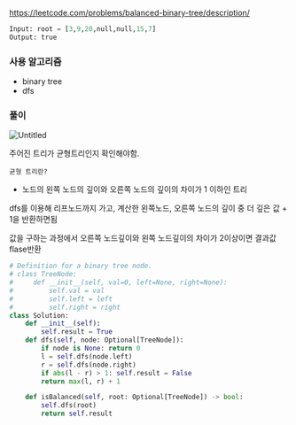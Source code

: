 https://leetcode.com/problems/balanced-binary-tree/description/

```python
Input: root = [3,9,20,null,null,15,7]
Output: true
```

### 사용 알고리즘

- binary tree
- dfs

### 풀이

![Untitled](https://prod-files-secure.s3.us-west-2.amazonaws.com/0d911241-a612-47be-bc81-7c7d65dec65c/d176b7cb-eaf7-483f-a1f3-cdfae9c766e3/Untitled.png)

주어진 트리가 균형트리인지 확인해야함.

`균형 트리란?`

- 노드의 왼쪽 노드의 깊이와 오른쪽 노드의 깊이의 차이가 1 이하인 트리

dfs를 이용해 리프노드까지 가고, 계산한 왼쪽노드, 오른쪽 노드의 깊이 중 더 깊은 값 + 1을 반환하면됨

값을 구하는 과정에서 오른쪽 노드깊이와 왼쪽 노드깊이의 차이가 2이상이면 결과값 flase반환

```python
# Definition for a binary tree node.
# class TreeNode:
#     def __init__(self, val=0, left=None, right=None):
#         self.val = val
#         self.left = left
#         self.right = right
class Solution:
    def __init__(self):
        self.result = True
    def dfs(self, node: Optional[TreeNode]):
        if node is None: return 0
        l = self.dfs(node.left)
        r = self.dfs(node.right)
        if abs(l - r) > 1: self.result = False
        return max(l, r) + 1

    def isBalanced(self, root: Optional[TreeNode]) -> bool:
        self.dfs(root)
        return self.result
```